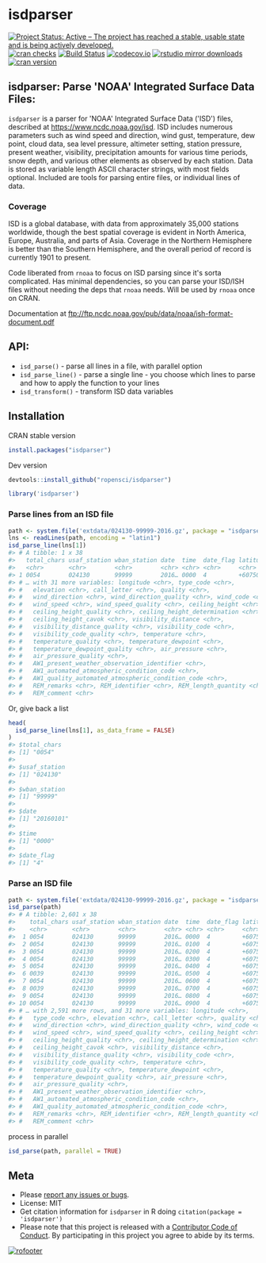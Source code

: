 isdparser
=========




[![Project Status: Active – The project has reached a stable, usable state and is being actively developed.](http://www.repostatus.org/badges/latest/active.svg)](http://www.repostatus.org/#active)
[![cran checks](https://cranchecks.info/badges/worst/isdparser)](https://cranchecks.info/pkgs/isdparser)
[![Build Status](https://travis-ci.org/ropensci/isdparser.svg?branch=master)](https://travis-ci.org/ropensci/isdparser)
[![codecov.io](https://codecov.io/github/ropensci/isdparser/coverage.svg?branch=master)](https://codecov.io/github/ropensci/isdparser?branch=master)
[![rstudio mirror downloads](http://cranlogs.r-pkg.org/badges/isdparser?color=C9A115)](https://github.com/metacran/cranlogs.app)
[![cran version](http://www.r-pkg.org/badges/version/isdparser)](https://cran.r-project.org/package=isdparser)

## isdparser: Parse 'NOAA' Integrated Surface Data Files:
`isdparser` is a parser for 'NOAA' Integrated Surface Data ('ISD') files, described at <https://www.ncdc.noaa.gov/isd>. ISD includes numerous parameters such as wind speed and direction, wind gust, temperature, dew point, cloud data, sea level pressure, altimeter setting, station pressure, present weather, visibility, precipitation amounts for various time periods, snow depth, and various other elements as observed by each station. Data is stored as variable length ASCII character strings, with most fields optional. Included are tools for parsing entire files, or individual lines of data.

### Coverage
ISD is a global database, with data from approximately 35,000 stations worldwide, though the best spatial coverage is evident in North America, Europe, Australia, and parts of Asia. Coverage in the Northern Hemisphere is better than the Southern Hemisphere, and the overall period of record is currently 1901 to present. 


Code liberated from `rnoaa` to focus on ISD parsing since it's sorta
complicated. Has minimal dependencies, so you can parse your ISD/ISH
files without needing the deps that `rnoaa` needs. Will be used by
`rnoaa` once on CRAN.

Documentation at ftp://ftp.ncdc.noaa.gov/pub/data/noaa/ish-format-document.pdf

## API:

* `isd_parse()` - parse all lines in a file, with parallel option
* `isd_parse_line()` - parse a single line - you choose which lines to parse
and how to apply the function to your lines
* `isd_transform()` - transform ISD data variables

## Installation

CRAN stable version


```r
install.packages("isdparser")
```

Dev version


```r
devtools::install_github("ropensci/isdparser")
```


```r
library('isdparser')
```

### Parse lines from an ISD file


```r
path <- system.file('extdata/024130-99999-2016.gz', package = "isdparser")
lns <- readLines(path, encoding = "latin1")
isd_parse_line(lns[1])
#> # A tibble: 1 x 38
#>   total_chars usaf_station wban_station date  time  date_flag latitude
#>   <chr>       <chr>        <chr>        <chr> <chr> <chr>     <chr>   
#> 1 0054        024130       99999        2016… 0000  4         +60750  
#> # … with 31 more variables: longitude <chr>, type_code <chr>,
#> #   elevation <chr>, call_letter <chr>, quality <chr>,
#> #   wind_direction <chr>, wind_direction_quality <chr>, wind_code <chr>,
#> #   wind_speed <chr>, wind_speed_quality <chr>, ceiling_height <chr>,
#> #   ceiling_height_quality <chr>, ceiling_height_determination <chr>,
#> #   ceiling_height_cavok <chr>, visibility_distance <chr>,
#> #   visibility_distance_quality <chr>, visibility_code <chr>,
#> #   visibility_code_quality <chr>, temperature <chr>,
#> #   temperature_quality <chr>, temperature_dewpoint <chr>,
#> #   temperature_dewpoint_quality <chr>, air_pressure <chr>,
#> #   air_pressure_quality <chr>,
#> #   AW1_present_weather_observation_identifier <chr>,
#> #   AW1_automated_atmospheric_condition_code <chr>,
#> #   AW1_quality_automated_atmospheric_condition_code <chr>,
#> #   REM_remarks <chr>, REM_identifier <chr>, REM_length_quantity <chr>,
#> #   REM_comment <chr>
```

Or, give back a list


```r
head(
  isd_parse_line(lns[1], as_data_frame = FALSE)
)
#> $total_chars
#> [1] "0054"
#> 
#> $usaf_station
#> [1] "024130"
#> 
#> $wban_station
#> [1] "99999"
#> 
#> $date
#> [1] "20160101"
#> 
#> $time
#> [1] "0000"
#> 
#> $date_flag
#> [1] "4"
```

### Parse an ISD file


```r
path <- system.file('extdata/024130-99999-2016.gz', package = "isdparser")
isd_parse(path)
#> # A tibble: 2,601 x 38
#>    total_chars usaf_station wban_station date  time  date_flag latitude
#>    <chr>       <chr>        <chr>        <chr> <chr> <chr>     <chr>   
#>  1 0054        024130       99999        2016… 0000  4         +60750  
#>  2 0054        024130       99999        2016… 0100  4         +60750  
#>  3 0054        024130       99999        2016… 0200  4         +60750  
#>  4 0054        024130       99999        2016… 0300  4         +60750  
#>  5 0054        024130       99999        2016… 0400  4         +60750  
#>  6 0039        024130       99999        2016… 0500  4         +60750  
#>  7 0054        024130       99999        2016… 0600  4         +60750  
#>  8 0039        024130       99999        2016… 0700  4         +60750  
#>  9 0054        024130       99999        2016… 0800  4         +60750  
#> 10 0054        024130       99999        2016… 0900  4         +60750  
#> # … with 2,591 more rows, and 31 more variables: longitude <chr>,
#> #   type_code <chr>, elevation <chr>, call_letter <chr>, quality <chr>,
#> #   wind_direction <chr>, wind_direction_quality <chr>, wind_code <chr>,
#> #   wind_speed <chr>, wind_speed_quality <chr>, ceiling_height <chr>,
#> #   ceiling_height_quality <chr>, ceiling_height_determination <chr>,
#> #   ceiling_height_cavok <chr>, visibility_distance <chr>,
#> #   visibility_distance_quality <chr>, visibility_code <chr>,
#> #   visibility_code_quality <chr>, temperature <chr>,
#> #   temperature_quality <chr>, temperature_dewpoint <chr>,
#> #   temperature_dewpoint_quality <chr>, air_pressure <chr>,
#> #   air_pressure_quality <chr>,
#> #   AW1_present_weather_observation_identifier <chr>,
#> #   AW1_automated_atmospheric_condition_code <chr>,
#> #   AW1_quality_automated_atmospheric_condition_code <chr>,
#> #   REM_remarks <chr>, REM_identifier <chr>, REM_length_quantity <chr>,
#> #   REM_comment <chr>
```

process in parallel


```r
isd_parse(path, parallel = TRUE)
```

## Meta

* Please [report any issues or bugs](https://github.com/ropensci/isdparser/issues).
* License: MIT
* Get citation information for `isdparser` in R doing `citation(package = 'isdparser')`
* Please note that this project is released with a [Contributor Code of Conduct][coc]. By participating in this project you agree to abide by its terms.

[![rofooter](https://ropensci.org/public_images/github_footer.png)](https://ropensci.org)

[coc]: https://github.com/ropensci/isdparser/blob/master/CODE_OF_CONDUCT.md
